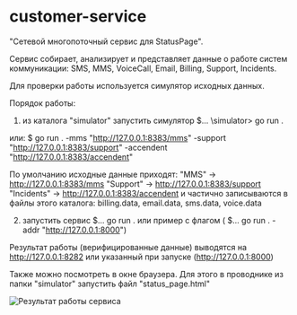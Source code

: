 # customer-service
"Cетевой многопоточный сервис для StatusPage".

Сервис собирает, анализирует и представляет данные о работе систем коммуникации: SMS, MMS, VoiceCall, Email, Billing, Support, Incidents.

Для проверки работы используется симулятор исходных данных.

Порядок работы:
1. из каталога "simulator" запустить симулятор  $... \simulator> go run .

или:
$ go run . -mms "http://127.0.0.1:8383/mms" -support "http://127.0.0.1:8383/support" -accendent "http://127.0.0.1:8383/accendent"

По умолчанию исходные данные приходят:
  "MMS" -> http://127.0.0.1:8383/mms
  "Support" -> http://127.0.0.1:8383/support
  "Incidents" -> http://127.0.0.1:8383/accendent
  и частично записываются в файлы этого каталога: billing.data, email.data, sms.data, voice.data

2. запустить сервис $... go run .   или пример с флагом ( $... go run . -addr "http://127.0.0.1:8000")

Результат работы (верифицированные данные) выводятся
  на http://127.0.0.1:8282  или указанный при запуске (http://127.0.0.1:8000)
  
Также можно посмотреть в окне браузера.
   Для этого в проводнике из папки "simulator" запустить файл "status_page.html"

![Результат работы сервиса](https://github.com/CHvvmu/service-cust/assets/96997574/70681c5d-e6bb-4f27-8639-ed114cd92d71)
